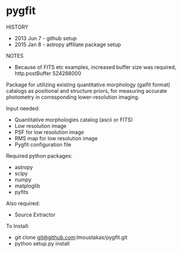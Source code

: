 pygfit
======
HISTORY
- 2013 Jun  7 - github setup
- 2015 Jan  8 - astropy affiliate package setup

NOTES
- Because of FITS etc examples, increased buffer size was required, http.postBuffer 524288000

Package for utilizing existing quantitative morphology (galfit format) catalogs as positional and structure priors, for measuring accurate photometry in corresponding lower-resolution imaging. 

Input needed:
- Quantitative morphologies catalog (ascii or FITS)
- Low resolution image
- PSF for low resolution image
- RMS map for low resolution image
- Pygfit configuration file

Required python packages:
- astropy
- scipy
- numpy
- matploglib
- pyfits

Also required:
- Source Extractor

To Install:
- git clone git@github.com:lmoustakas/pygfit.git
- python setup.py install


